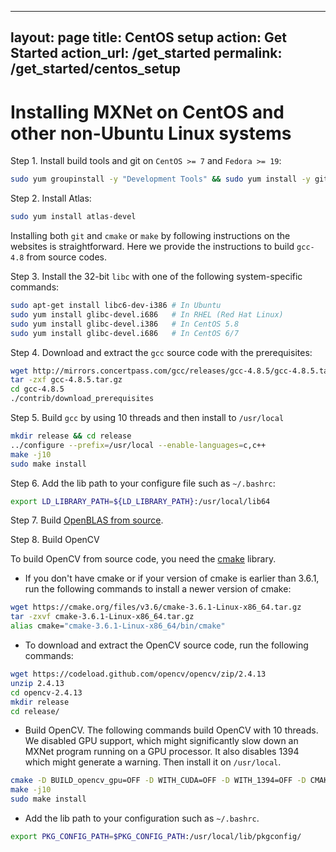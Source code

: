 <!--- Licensed to the Apache Software Foundation (ASF) under one -->
<!--- or more contributor license agreements.  See the NOTICE file -->
<!--- distributed with this work for additional information -->
<!--- regarding copyright ownership.  The ASF licenses this file -->
<!--- to you under the Apache License, Version 2.0 (the -->
<!--- "License"); you may not use this file except in compliance -->
<!--- with the License.  You may obtain a copy of the License at -->

<!---   http://www.apache.org/licenses/LICENSE-2.0 -->

<!--- Unless required by applicable law or agreed to in writing, -->
<!--- software distributed under the License is distributed on an -->
<!--- "AS IS" BASIS, WITHOUT WARRANTIES OR CONDITIONS OF ANY -->
<!--- KIND, either express or implied.  See the License for the -->
<!--- specific language governing permissions and limitations -->
<!--- under the License. -->
---
layout: page
title: CentOS setup
action: Get Started
action_url: /get_started
permalink: /get_started/centos_setup
---


# Installing MXNet on CentOS and other non-Ubuntu Linux systems

Step 1. Install build tools and git on `CentOS >= 7` and `Fedora >= 19`:

```bash
sudo yum groupinstall -y "Development Tools" && sudo yum install -y git
```

Step 2. Install Atlas:

```bash
sudo yum install atlas-devel
```

Installing both `git` and `cmake` or `make` by following instructions on the websites is
straightforward. Here we provide the instructions to build `gcc-4.8` from source codes.

Step 3. Install the 32-bit `libc` with one of the following system-specific commands:

```bash
sudo apt-get install libc6-dev-i386 # In Ubuntu
sudo yum install glibc-devel.i686   # In RHEL (Red Hat Linux)
sudo yum install glibc-devel.i386   # In CentOS 5.8
sudo yum install glibc-devel.i686   # In CentOS 6/7
```

Step 4. Download and extract the `gcc` source code with the prerequisites:

```bash
wget http://mirrors.concertpass.com/gcc/releases/gcc-4.8.5/gcc-4.8.5.tar.gz
tar -zxf gcc-4.8.5.tar.gz
cd gcc-4.8.5
./contrib/download_prerequisites
```

Step 5. Build `gcc` by using 10 threads and then install to `/usr/local`

```bash
mkdir release && cd release
../configure --prefix=/usr/local --enable-languages=c,c++
make -j10
sudo make install
```

Step 6. Add the lib path to your configure file such as `~/.bashrc`:

```bash
export LD_LIBRARY_PATH=${LD_LIBRARY_PATH}:/usr/local/lib64
```

Step 7. Build [OpenBLAS from source](https://github.com/xianyi/OpenBLAS#installation-from-source).

Step 8. Build OpenCV

To build OpenCV from source code, you need the [cmake](https://cmake.org) library.

* If you don't have cmake or if your version of cmake is earlier than 3.6.1, run the following commands to install a newer version of cmake:

```bash
wget https://cmake.org/files/v3.6/cmake-3.6.1-Linux-x86_64.tar.gz
tar -zxvf cmake-3.6.1-Linux-x86_64.tar.gz
alias cmake="cmake-3.6.1-Linux-x86_64/bin/cmake"
```

* To download and extract the OpenCV source code, run the following commands:

```bash
wget https://codeload.github.com/opencv/opencv/zip/2.4.13
unzip 2.4.13
cd opencv-2.4.13
mkdir release
cd release/
```

* Build OpenCV. The following commands build OpenCV with 10 threads. We
disabled GPU support, which might significantly slow down an MXNet program
running on a GPU processor. It also disables 1394 which might generate a
warning. Then install it on `/usr/local`.

```bash
cmake -D BUILD_opencv_gpu=OFF -D WITH_CUDA=OFF -D WITH_1394=OFF -D CMAKE_BUILD_TYPE=RELEASE -D CMAKE_INSTALL_PREFIX=/usr/local ..
make -j10
sudo make install
```

* Add the lib path to your configuration such as `~/.bashrc`.

```bash
export PKG_CONFIG_PATH=$PKG_CONFIG_PATH:/usr/local/lib/pkgconfig/
```
